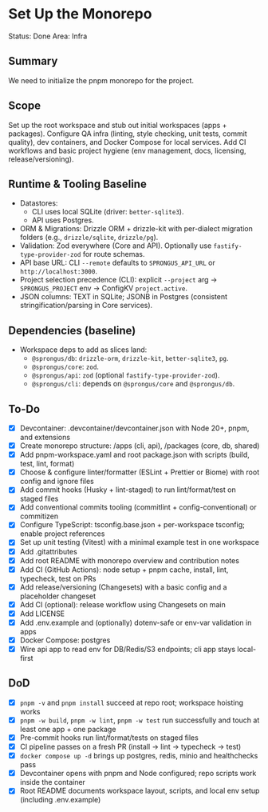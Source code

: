 # Set Up the Monorepo

Status: Done
Area: Infra

## Summary

We need to initialize the pnpm monorepo for the project.

## Scope

Set up the root workspace and stub out initial workspaces (apps + packages). Configure QA infra (linting, style checking, unit tests, commit quality), dev containers, and Docker Compose for local services. Add CI workflows and basic project hygiene (env management, docs, licensing, release/versioning).

## Runtime & Tooling Baseline

- Datastores:
  - CLI uses local SQLite (driver: `better-sqlite3`).
  - API uses Postgres.
- ORM & Migrations: Drizzle ORM + drizzle-kit with per-dialect migration folders (e.g., `drizzle/sqlite`, `drizzle/pg`).
- Validation: Zod everywhere (Core and API). Optionally use `fastify-type-provider-zod` for route schemas.
- API base URL: CLI `--remote` defaults to `SPRONGUS_API_URL` or `http://localhost:3000`.
- Project selection precedence (CLI): explicit `--project` arg → `SPRONGUS_PROJECT` env → ConfigKV `project.active`.
- JSON columns: TEXT in SQLite; JSONB in Postgres (consistent stringification/parsing in Core services).

## Dependencies (baseline)

- Workspace deps to add as slices land:
  - `@sprongus/db`: `drizzle-orm`, `drizzle-kit`, `better-sqlite3`, `pg`.
  - `@sprongus/core`: `zod`.
  - `@sprongus/api`: `zod` (optional `fastify-type-provider-zod`).
  - `@sprongus/cli`: depends on `@sprongus/core` and `@sprongus/db`.

## To-Do

- [x] Devcontainer: .devcontainer/devcontainer.json with Node 20+, pnpm, and extensions
- [x] Create monorepo structure: /apps (cli, api), /packages (core, db, shared)
- [x] Add pnpm-workspace.yaml and root package.json with scripts (build, test, lint, format)
- [x] Choose & configure linter/formatter (ESLint + Prettier or Biome) with root config and ignore files
- [x] Add commit hooks (Husky + lint-staged) to run lint/format/test on staged files
- [x] Add conventional commits tooling (commitlint + config-conventional) or commitizen
- [x] Configure TypeScript: tsconfig.base.json + per-workspace tsconfig; enable project references
- [x] Set up unit testing (Vitest) with a minimal example test in one workspace
- [x] Add .gitattributes
- [x] Add root README with monorepo overview and contribution notes
- [x] Add CI (GitHub Actions): node setup + pnpm cache, install, lint, typecheck, test on PRs
- [x] Add release/versioning (Changesets) with a basic config and a placeholder changeset
- [x] Add CI (optional): release workflow using Changesets on main
- [x] Add LICENSE
- [x] Add .env.example and (optionally) dotenv-safe or env-var validation in apps
- [x] Docker Compose: postgres
- [x] Wire api app to read env for DB/Redis/S3 endpoints; cli app stays local-first

## DoD

- [x] `pnpm -v` and `pnpm install` succeed at repo root; workspace hoisting works
- [x] `pnpm -w build`, `pnpm -w lint`, `pnpm -w test` run successfully and touch at least one app + one package
- [x] Pre-commit hooks run lint/format/tests on staged files
- [x] CI pipeline passes on a fresh PR (install → lint → typecheck → test)
- [x] `docker compose up -d` brings up postgres, redis, minio and healthchecks pass
- [x] Devcontainer opens with pnpm and Node configured; repo scripts work inside the container
- [x] Root README documents workspace layout, scripts, and local env setup (including .env.example)

